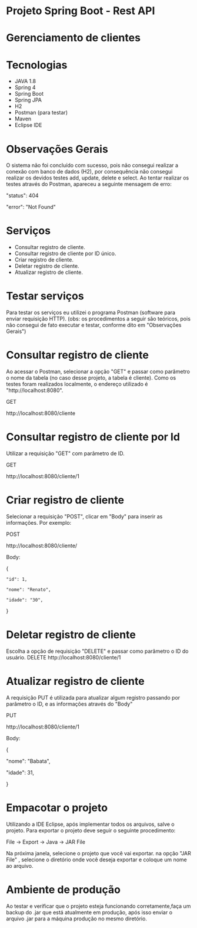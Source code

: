 # Projeto Spring Boot - Rest API 
# Gerenciamento de clientes

# Tecnologias
- JAVA 1.8 
- Spring 4
- Spring Boot
- Spring JPA
- H2
- Postman (para testar)
- Maven
- Eclipse IDE

# Observações Gerais

O sistema não foi concluído com sucesso, pois não consegui realizar a conexão com banco de dados (H2), por consequência não consegui realizar os devidos testes add, update, delete e select. 
Ao tentar realizar os testes através do Postman, apareceu a seguinte mensagem de erro:

"status": 404

"error": "Not Found"


# Serviços 


- Consultar registro de cliente.
- Consultar registro de cliente por ID único.
- Criar registro de cliente.
- Deletar registro de cliente.
- Atualizar registro de cliente.


# Testar serviços

Para testar os serviços eu utilizei o programa  Postman (software para enviar requisição HTTP).
(obs: os procedimentos a seguir são teóricos, pois não consegui de fato executar e testar, conforme dito em "Observações Gerais")

# Consultar registro de cliente 

Ao acessar o Postman, selecionar a opção "GET" e passar como parâmetro o nome da tabela (no caso desse projeto, a tabela é cliente).
Como os testes foram realizados localmente, o endereço utilizado é "http://localhost:8080".

GET 

http://localhost:8080/cliente

# Consultar registro de cliente por Id

Utilizar a requisição "GET" com parâmetro de ID.

GET 

http://localhost:8080/cliente/1

# Criar registro de cliente

Selecionar a requisição "POST", clicar em "Body" para inserir as informações. Por exemplo:

POST 

http://localhost:8080/cliente/ 

Body:

{

    "id": 1,
    
    "nome": "Renato",
    
    "idade": "30",
    
}

# Deletar registro de cliente

Escolha a opção de requisição "DELETE" e passar como parâmetro o ID do usuário.
DELETE http://localhost:8080/cliente/1


# Atualizar registro de cliente

A requisição PUT é utilizada para atualizar algum registro passando por parâmetro o ID, e as informações através do "Body"

PUT

http://localhost:8080/cliente/1

Body: 

{

  "nome": "Babata",
  
  "idade": 31,
  
}


# Empacotar o projeto

Utilizando a IDE Eclipse, após implementar todos os arquivos, salve o projeto.
Para exportar o projeto deve seguir o seguinte procedimento:

File -> Export -> Java -> JAR File 

Na próxima janela, selecione o projeto que você vai exportar. 
na opção "JAR File" , selecione o diretório onde você deseja exportar e coloque um nome ao arquivo.

# Ambiente de produção

Ao testar e verificar que o projeto esteja funcionando corretamente,faça um backup do .jar que está atualmente em produção, após isso enviar o arquivo .jar para a máquina produção no mesmo diretório. 









